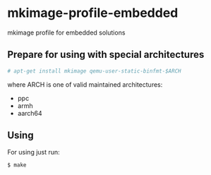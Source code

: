 # mkimage-profile-embedded
mkimage profile for embedded solutions

## Prepare for using with special architectures
```sh
# apt-get install mkimage qemu-user-static-binfmt-$ARCH
```
where ARCH is one of valid maintained architectures:
* ppc
* armh
* aarch64


## Using
For using just run:
```sh
$ make
```
